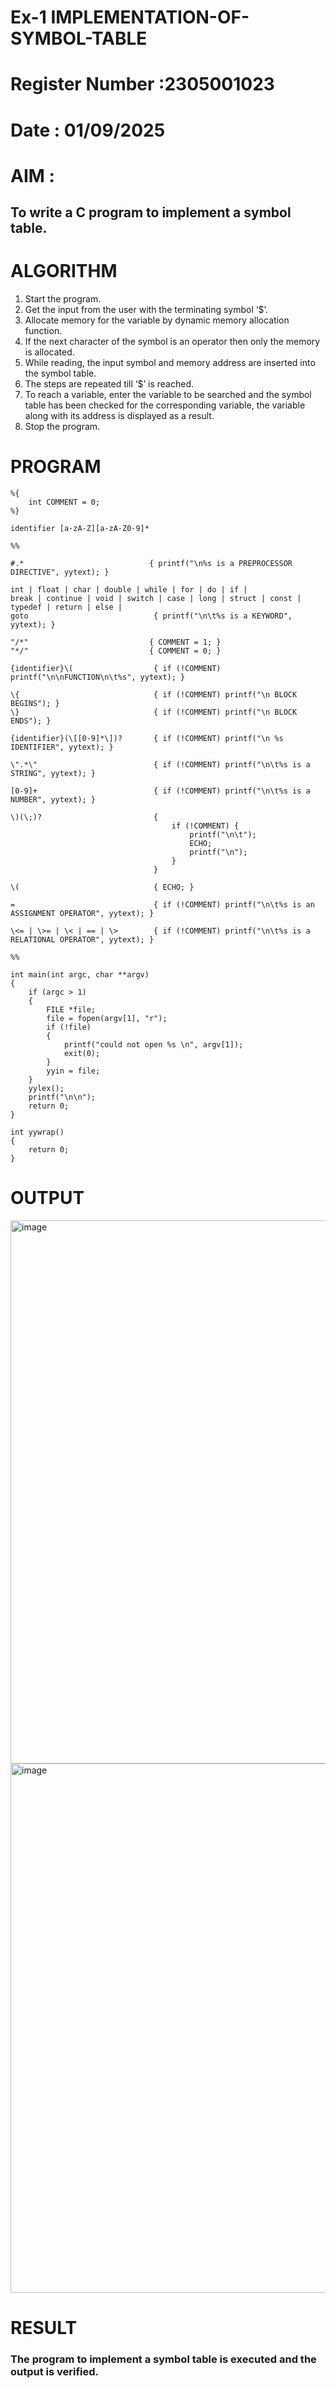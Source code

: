 # Ex-1 IMPLEMENTATION-OF-SYMBOL-TABLE
# Register Number :2305001023
# Date : 01/09/2025
# AIM :
## To write a C program to implement a symbol table.
# ALGORITHM
1.	Start the program.
2.	Get the input from the user with the terminating symbol ‘$’.
3.	Allocate memory for the variable by dynamic memory allocation function.
4.	If the next character of the symbol is an operator then only the memory is allocated.
5.	While reading, the input symbol and memory address are inserted into the symbol table.
6.	The steps are repeated till ‘$’ is reached.
7.	To reach a variable, enter the variable to be searched and the symbol table has been checked for the corresponding variable, the variable along with its address is displayed as a result.
8.	Stop the program. 
# PROGRAM

```
%{
    int COMMENT = 0;
%}

identifier [a-zA-Z][a-zA-Z0-9]*

%%

#.*                            { printf("\n%s is a PREPROCESSOR DIRECTIVE", yytext); }

int | float | char | double | while | for | do | if |
break | continue | void | switch | case | long | struct | const | typedef | return | else |
goto                            { printf("\n\t%s is a KEYWORD", yytext); }

"/*"                           { COMMENT = 1; }
"*/"                           { COMMENT = 0; }

{identifier}\(                  { if (!COMMENT) printf("\n\nFUNCTION\n\t%s", yytext); }

\{                              { if (!COMMENT) printf("\n BLOCK BEGINS"); }
\}                              { if (!COMMENT) printf("\n BLOCK ENDS"); }

{identifier}(\[[0-9]*\])?       { if (!COMMENT) printf("\n %s IDENTIFIER", yytext); }

\".*\"                          { if (!COMMENT) printf("\n\t%s is a STRING", yytext); }

[0-9]+                          { if (!COMMENT) printf("\n\t%s is a NUMBER", yytext); }

\)(\;)?                         { 
                                    if (!COMMENT) { 
                                        printf("\n\t"); 
                                        ECHO; 
                                        printf("\n"); 
                                    } 
                                }

\(                              { ECHO; }

=                               { if (!COMMENT) printf("\n\t%s is an ASSIGNMENT OPERATOR", yytext); }

\<= | \>= | \< | == | \>        { if (!COMMENT) printf("\n\t%s is a RELATIONAL OPERATOR", yytext); }

%%

int main(int argc, char **argv)
{
    if (argc > 1)
    {
        FILE *file;
        file = fopen(argv[1], "r");
        if (!file)
        {
            printf("could not open %s \n", argv[1]);
            exit(0);
        }
        yyin = file;
    }
    yylex();
    printf("\n\n");
    return 0;
}

int yywrap()
{
    return 0;
}

```
# OUTPUT
<img width="1220" height="869" alt="image" src="https://github.com/user-attachments/assets/733cdc5e-0720-4dda-aaaa-4e7ab9a007db" />
<img width="1424" height="847" alt="image" src="https://github.com/user-attachments/assets/7737aaa2-109d-4ed0-89fc-b196a8caaa38" />

# RESULT
### The program to implement a symbol table is executed and the output is verified.
